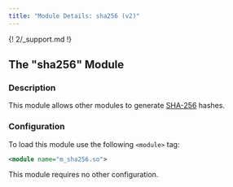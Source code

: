 ```yaml
---
title: "Module Details: sha256 (v2)"
---
```


{! 2/_support.md !}

## The "sha256" Module

### Description

This module allows other modules to generate [SHA-256](https://en.wikipedia.org/wiki/SHA-2) hashes.

### Configuration

To load this module use the following `<module>` tag:

```xml
<module name="m_sha256.so">
```

This module requires no other configuration.
